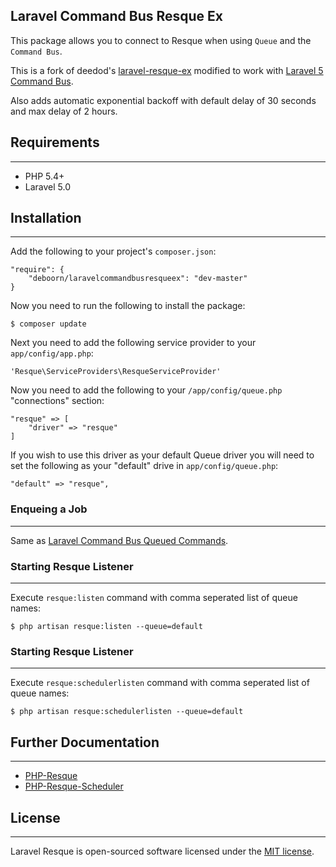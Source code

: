 ## Laravel Command Bus Resque Ex

This package allows you to connect to Resque when using `Queue` and the `Command Bus`.

This is a fork of deedod's [laravel-resque-ex](https://github.com/deedod/laravel-resque-ex) modified to work with [Laravel 5 Command Bus](https://laravel.com/docs/5.0/bus).

Also adds automatic exponential backoff with default delay of 30 seconds and max delay of 2 hours.

## Requirements
---
- PHP 5.4+
- Laravel 5.0

## Installation
---
Add the following to your project's `composer.json`:

    "require": {
    	"deboorn/laravelcommandbusresqueex": "dev-master"
    }

Now you need to run the following to install the package:

	$ composer update

Next you need to add the following service provider to your `app/config/app.php`:

    'Resque\ServiceProviders\ResqueServiceProvider'

Now you need to add the following to your `/app/config/queue.php` "connections" section:

    "resque" => [
    	"driver" => "resque"
    ]

If you wish to use this driver as your default Queue driver you will need to set the following as your "default" drive in `app/config/queue.php`:

    "default" => "resque",


### Enqueing a Job
---
Same as [Laravel Command Bus Queued Commands](https://laravel.com/docs/5.0/bus#queued-commands).

### Starting Resque Listener
---
Execute `resque:listen` command with comma seperated list of queue names:

    $ php artisan resque:listen --queue=default
    

### Starting Resque Listener
---
Execute `resque:schedulerlisten` command with comma seperated list of queue names:

    $ php artisan resque:schedulerlisten --queue=default

## Further Documentation
---
- [PHP-Resque](https://github.com/kamisama/php-resque-ex)
- [PHP-Resque-Scheduler](https://github.com/kamisama/php-resque-ex-scheduler)

## License
---
Laravel Resque is open-sourced software licensed under the [MIT license](http://opensource.org/licenses/MIT).
